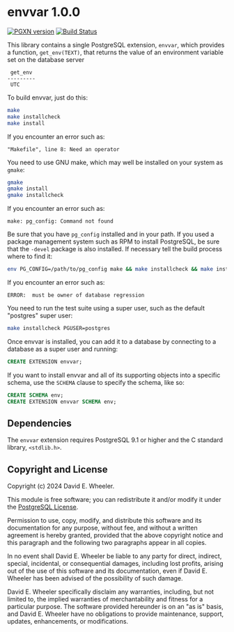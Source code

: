 envvar 1.0.0
============

[![PGXN version](https://badge.fury.io/pg/envvar.svg)](https://badge.fury.io/pg/envvar)
[![Build Status](https://github.com/theory/pg-envvar/actions/workflows/ci.yml/badge.svg)](https://github.com/theory/pg-envvar/actions/workflows/ci.yml)

This library contains a single PostgreSQL extension, `envvar`, which provides
a function, `get_env(TEXT)`, that returns the value of an environment variable
set on the database server

``` psql
 get_env 
---------
 UTC
```

To build envvar, just do this:

``` sh
make
make installcheck
make install
```

If you encounter an error such as:

```
"Makefile", line 8: Need an operator
```

You need to use GNU make, which may well be installed on your system as
`gmake`:

``` sh
gmake
gmake install
gmake installcheck
```

If you encounter an error such as:

```
make: pg_config: Command not found
```

Be sure that you have `pg_config` installed and in your path. If you used a
package management system such as RPM to install PostgreSQL, be sure that the
`-devel` package is also installed. If necessary tell the build process where
to find it:

``` sh
env PG_CONFIG=/path/to/pg_config make && make installcheck && make install
```

If you encounter an error such as:

```
ERROR:  must be owner of database regression
```

You need to run the test suite using a super user, such as the default
"postgres" super user:

``` sh
make installcheck PGUSER=postgres
```

Once envvar is installed, you can add it to a database by connecting to a
database as a super user and running:

``` sql
CREATE EXTENSION envvar;
```

If you want to install envvar and all of its supporting objects into a
specific schema, use the `SCHEMA` clause to specify the schema, like so:

``` sql
CREATE SCHEMA env;
CREATE EXTENSION envvar SCHEMA env;
```

Dependencies
-----------

The `envvar` extension requires PostgreSQL 9.1 or higher and the C standard
library, `<stdlib.h>`.

Copyright and License
---------------------

Copyright (c) 2024 David E. Wheeler.

This module is free software; you can redistribute it and/or modify it under
the [PostgreSQL License](http://www.opensource.org/licenses/postgresql).

Permission to use, copy, modify, and distribute this software and its
documentation for any purpose, without fee, and without a written agreement is
hereby granted, provided that the above copyright notice and this paragraph
and the following two paragraphs appear in all copies.

In no event shall David E. Wheeler be liable to any party for direct,
indirect, special, incidental, or consequential damages, including lost
profits, arising out of the use of this software and its documentation, even
if David E. Wheeler has been advised of the possibility of such damage.

David E. Wheeler specifically disclaim any warranties, including, but not
limited to, the implied warranties of merchantability and fitness for a
particular purpose. The software provided hereunder is on an "as is" basis,
and David E. Wheeler have no obligations to provide maintenance, support,
updates, enhancements, or modifications.
